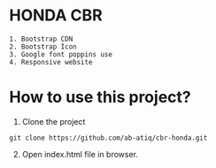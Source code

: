 # HONDA CBR
```
1. Bootstrap CDN
2. Bootstrap Icon 
3. Google font poppins use
4. Responsive website
```
# How to use this project?
1. Clone the project
```
git clone https://github.com/ab-atiq/cbr-honda.git
```
2. Open index.html file in browser.